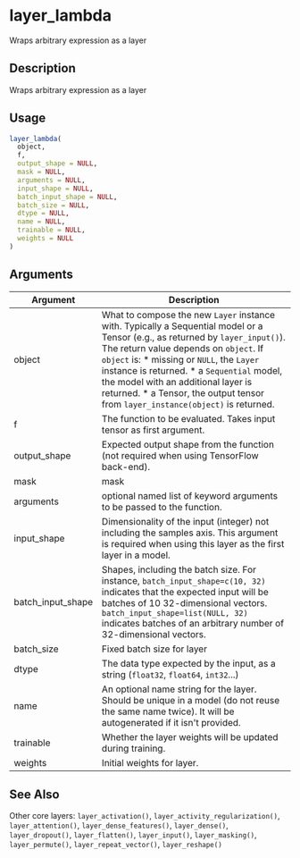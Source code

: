 # layer_lambda


Wraps arbitrary expression as a layer




## Description

Wraps arbitrary expression as a layer





## Usage
```r
layer_lambda(
  object,
  f,
  output_shape = NULL,
  mask = NULL,
  arguments = NULL,
  input_shape = NULL,
  batch_input_shape = NULL,
  batch_size = NULL,
  dtype = NULL,
  name = NULL,
  trainable = NULL,
  weights = NULL
)
```




## Arguments


Argument      |Description
------------- |----------------
object | What to compose the new ``Layer`` instance with. Typically a Sequential model or a Tensor (e.g., as returned by ``layer_input()``). The return value depends on ``object``. If ``object`` is:   *  missing or `NULL`, the `Layer` instance is returned.  *  a `Sequential` model, the model with an additional layer is returned.  *  a Tensor, the output tensor from `layer_instance(object)` is returned.
f | The function to be evaluated. Takes input tensor as first argument.
output_shape | Expected output shape from the function (not required when using TensorFlow back-end).
mask | mask
arguments | optional named list of keyword arguments to be passed to the function.
input_shape | Dimensionality of the input (integer) not including the samples axis. This argument is required when using this layer as the first layer in a model.
batch_input_shape | Shapes, including the batch size. For instance, ``batch_input_shape=c(10, 32)`` indicates that the expected input will be batches of 10 32-dimensional vectors. ``batch_input_shape=list(NULL, 32)`` indicates batches of an arbitrary number of 32-dimensional vectors.
batch_size | Fixed batch size for layer
dtype | The data type expected by the input, as a string (``float32``, ``float64``, ``int32``...)
name | An optional name string for the layer. Should be unique in a model (do not reuse the same name twice). It will be autogenerated if it isn't provided.
trainable | Whether the layer weights will be updated during training.
weights | Initial weights for layer.







## See Also

Other core layers: 
`layer_activation()`,
`layer_activity_regularization()`,
`layer_attention()`,
`layer_dense_features()`,
`layer_dense()`,
`layer_dropout()`,
`layer_flatten()`,
`layer_input()`,
`layer_masking()`,
`layer_permute()`,
`layer_repeat_vector()`,
`layer_reshape()`



